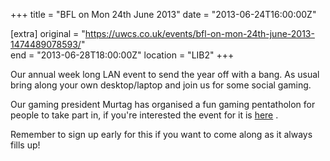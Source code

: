 +++
title = "BFL on Mon 24th June 2013"
date = "2013-06-24T16:00:00Z"

[extra]
original = "https://uwcs.co.uk/events/bfl-on-mon-24th-june-2013-1474489078593/"    
end = "2013-06-28T18:00:00Z"
location = "LIB2"
+++

Our annual week long LAN event to send the year off with a bang. As usual bring along your own desktop/laptop and join us for some social gaming.

Our gaming president Murtag has organised a fun gaming pentatholon for people to take part in, if you're interested the event for it is [here](http://www.warwickcompsoc.co.uk/events/details/1559/) .

Remember to sign up early for this if you want to come along as it always fills up\!

